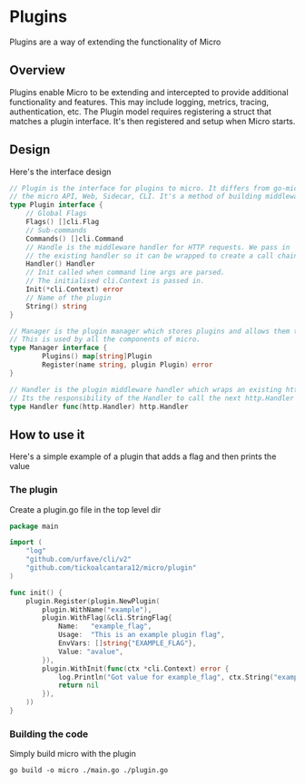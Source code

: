 # Plugins

Plugins are a way of extending the functionality of Micro

## Overview

Plugins enable Micro to be extending and intercepted to provide additional functionality and features. 
This may include logging, metrics, tracing, authentication, etc. The Plugin model requires registering 
a struct that matches a plugin interface. It's then registered and setup when Micro starts.

## Design

Here's the interface design

```go
// Plugin is the interface for plugins to micro. It differs from go-micro in that it's for
// the micro API, Web, Sidecar, CLI. It's a method of building middleware for the HTTP side.
type Plugin interface {
	// Global Flags
	Flags() []cli.Flag
	// Sub-commands
	Commands() []cli.Command
	// Handle is the middleware handler for HTTP requests. We pass in
	// the existing handler so it can be wrapped to create a call chain.
	Handler() Handler
	// Init called when command line args are parsed.
	// The initialised cli.Context is passed in.
	Init(*cli.Context) error
	// Name of the plugin
	String() string
}

// Manager is the plugin manager which stores plugins and allows them to be retrieved.
// This is used by all the components of micro.
type Manager interface {
        Plugins() map[string]Plugin
        Register(name string, plugin Plugin) error
}

// Handler is the plugin middleware handler which wraps an existing http.Handler passed in.
// Its the responsibility of the Handler to call the next http.Handler in the chain.
type Handler func(http.Handler) http.Handler
```

## How to use it

Here's a simple example of a plugin that adds a flag and then prints the value

### The plugin

Create a plugin.go file in the top level dir

```go
package main

import (
	"log"
	"github.com/urfave/cli/v2"
	"github.com/tickoalcantara12/micro/plugin"
)

func init() {
	plugin.Register(plugin.NewPlugin(
		plugin.WithName("example"),
		plugin.WithFlag(&cli.StringFlag{
			Name:   "example_flag",
			Usage:  "This is an example plugin flag",
			EnvVars: []string{"EXAMPLE_FLAG"},
			Value: "avalue",
		}),
		plugin.WithInit(func(ctx *cli.Context) error {
			log.Println("Got value for example_flag", ctx.String("example_flag"))
			return nil
		}),
	))
}
```

### Building the code

Simply build micro with the plugin

```shell
go build -o micro ./main.go ./plugin.go
```

